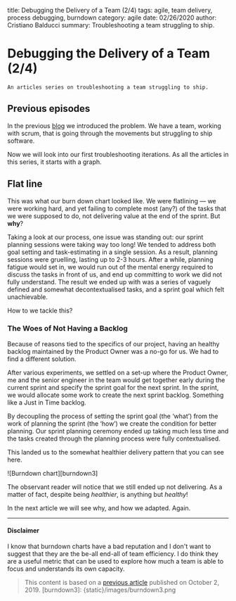 title: Debugging the Delivery of a Team (2/4)
tags: agile, team delivery, process debugging, burndown
category: agile
date: 02/26/2020
author: Cristiano Balducci
summary: Troubleshooting a team struggling to ship.

# Debugging the Delivery of a Team (2/4)
	An articles series on troubleshooting a team struggling to ship.

## Previous episodes
In the previous [blog](https://medium.com/@cbldc_/debugging-the-delivery-of-a-team-1-of-4-49a280c82785) we introduced the problem. We have a team, working with scrum, that is going through the movements but struggling to ship software.

Now we will look into our first troubleshooting iterations. As all the articles in this series, it starts with a graph.

## Flat line

This was what our burn down chart looked like. We were flatlining —  we were working hard, and yet failing to complete most (any?) of the tasks that we were supposed to do, not delivering value at the end of the sprint. But **why**?

Taking a look at our process, one issue was standing out: our sprint planning sessions were taking way too long!
We tended to address both goal setting and task-estimating in a single session. As a result, planning sessions were gruelling, lasting up to 2-3 hours. After a while, planning fatigue would set in, we would run out of the mental energy required to discuss the tasks in front of us, and end up committing to work we did not fully understand. The result we ended up with was a series of vaguely defined and somewhat decontextualised tasks, and a sprint goal which felt unachievable.

How to we tackle this?

### The Woes of Not Having a Backlog

Because of reasons tied to the specifics of our project, having an healthy backlog maintained by the Product Owner was a no-go for us. We had to find a different solution.

After various experiments, we settled on a set-up where the Product Owner, me and the senior engineer in the team would get together early during the current sprint and specify the sprint goal for the next sprint. In the sprint, we would allocate some work to create the next sprint backlog. Something like a Just in Time backlog.

By decoupling the process of setting the sprint goal (the ‘what’) from the work of planning the sprint (the ‘how’) we create the condition for better planning. Our sprint planning ceremony ended up  taking much less time and the tasks created through the planning process were fully contextualised.

This landed us to the somewhat healthier delivery pattern that you can see here.

![Burndown chart][burndown3]

The observant reader will notice that we still ended up not delivering. As a matter of fact, despite being *healthier*, is anything but *healthy*!

In the next article we will see why, and how we adapted. Again.


---
#### Disclaimer
I know that burndown charts have a bad reputation and I don't want to suggest that they are the be-all end-all of team efficiency. I do think they are a useful metric that can be used to explore how much a team is able to focus and understands its own capacity.


> This content is based on a [previous article](https://medium.com/@SkyscannerEng/dont-burn-out-burn-down-how-we-learned-to-sprint-on-shifting-sands-a67341c34fa8) published on October 2, 2019.
[burndown3]: {static}/images/burndown3.png
